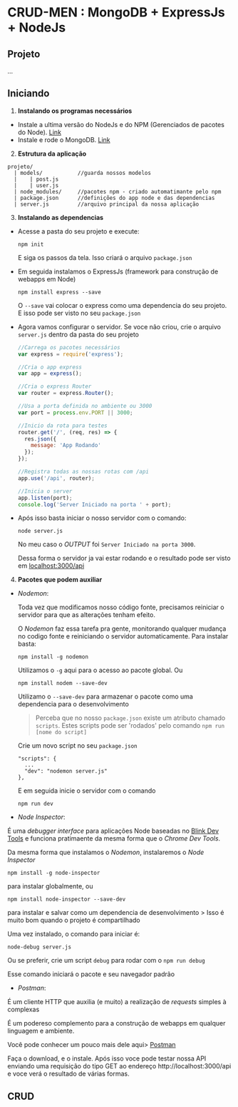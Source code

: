 # CRUD-MEN : MongoDB + ExpressJs + NodeJs

## Projeto

...

## Iniciando
1. **Instalando os programas necessários**
  * Instale a ultima versão do NodeJs e do NPM (Gerenciados de pacotes do Node). [Link](https://nodejs.org/en/)
  * Instale e rode o MongoDB. [Link](https://www.mongodb.com/)

2. **Estrutura da aplicação**
  ```
  projeto/
    | models/           //guarda nossos modelos
    |    | post.js
    |    | user.js
    | node_modules/     //pacotes npm - criado automatimante pelo npm
    | package.json      //definições do app node e das dependencias
    | server.js         //arquivo principal da nossa aplicação
  ```

3. **Instalando as dependencias**
  * Acesse a pasta do seu projeto e execute:
    ```
    npm init
    ```
    E siga os passos da tela. Isso criará o arquivo `package.json`

  * Em seguida instalamos o ExpressJs (framework para construção de webapps em Node)
    ```
    npm install express --save
    ```
    O `--save` vai colocar o express como uma dependencia do seu projeto. E isso pode ser visto no seu `package.json`

  * Agora vamos configurar o servidor. Se voce não criou, crie o arquivo `server.js` dentro da pasta do seu projeto
    ```javascript
    //Carrega os pacotes necessários
    var express = require('express');

    //Cria o app express
    var app = express();

    //Cria o express Router
    var router = express.Router();

    //Usa a porta definida no ambiente ou 3000
    var port = process.env.PORT || 3000;

    //Inicio da rota para testes
    router.get('/', (req, res) => {
      res.json({
        message: 'App Rodando'
      });
    });

    //Registra todas as nossas rotas com /api
    app.use('/api', router);

    //Inicia o server
    app.listen(port);
    console.log('Server Iniciado na porta ' + port);

    ```

  * Após isso basta iniciar o nosso servidor com o comando:
    ```
    node server.js
    ```
    No meu caso o *OUTPUT* foi `Server Iniciado na porta 3000`.

    Dessa forma o servidor ja vai estar rodando e o resultado pode ser visto em [localhost:3000/api](http://localhost:3000/api)

4. **Pacotes que podem auxiliar**
  * *Nodemon*:

    Toda vez que modificamos nosso código fonte, precisamos reiniciar o servidor para que as alterações tenham efeito.

    O *Nodemon* faz essa tarefa pra gente, monitorando qualquer mudança no codigo fonte e reiniciando o servidor automaticamente.
    Para instalar basta:
    ```
    npm install -g nodemon
    ```
    Utilizamos o `-g` aqui para o acesso ao pacote global.
    Ou
    ```
    npm install nodem --save-dev
    ```
    Utilizamo o `--save-dev` para armazenar o pacote como uma dependencia para o desenvolvimento
      > Perceba que no nosso `package.json` existe um atributo chamado `scripts`.
      > Estes scripts pode ser 'rodados' pelo comando `npm run [nome do script]`

    Crie um novo script no seu `package.json`
    ```
    "scripts": {
      ...
      "dev": "nodemon server.js"
    },
    ```
    E em seguida inicie o servidor com o comando
    ```
    npm run dev
    ```

  * *Node Inspector*:

  É uma *debugger interface* para aplicações Node baseadas no [Blink Dev Tools](https://chromium.googlesource.com/chromium/blink) e
  funciona pratimaente da mesma forma que o *Chrome Dev Tools*.

  Da mesma forma que instalamos o *Nodemon*, instalaremos o *Node Inspector*
  ```
  npm install -g node-inspector
  ```
  para instalar globalmente, ou
  ```
  npm install node-inspector --save-dev
  ```
  para instalar e salvar como um dependencia de desenvolvimento
    > Isso é muito bom quando o projeto é compartilhado

  Uma vez instalado, o comando para iniciar é:
  ```
  node-debug server.js
  ```
  Ou se preferir, crie um script `debug` para rodar com o `npm run debug`

  Esse comando iniciará o pacote e seu navegador padrão


  * *Postman*:

  É um cliente HTTP que auxilia (e muito) a realização de *requests* simples à complexas

  É um podereso complemento para a construção de webapps em qualquer linguagem e ambiente.

  Você pode conhecer um pouco mais dele aqui> [Postman](http://www.getpostman.com/)

  Faça o download, e o instale. Após isso voce pode testar nossa API enviando uma requisição do tipo GET ao endereço
  http://localhost:3000/api e voce verá o resultado de várias formas.

## CRUD
